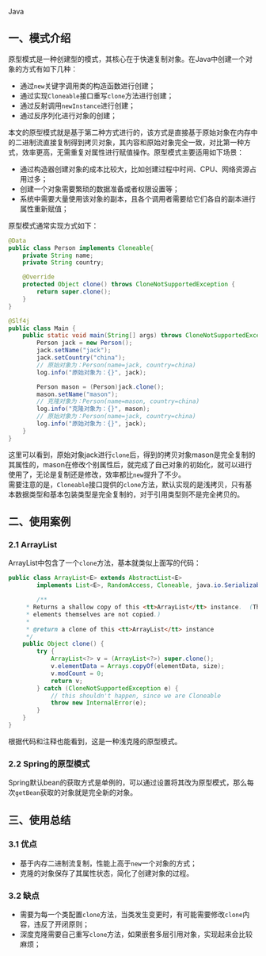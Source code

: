 Java
<a name="RsLth"></a>
## 一、模式介绍
原型模式是一种创建型的模式，其核心在于快速复制对象。在Java中创建一个对象的方式有如下几种：

- 通过`new`关键字调用类的构造函数进行创建；
- 通过实现`Cloneable`接口重写`clone`方法进行创建；
- 通过反射调用`newInstance`进行创建；
- 通过反序列化进行对象的创建；

本文的原型模式就是基于第二种方式进行的，该方式是直接基于原始对象在内存中的二进制流直接复制得到拷贝对象，其内容和原始对象完全一致，对比第一种方式，效率更高，无需重复对属性进行赋值操作。原型模式主要适用如下场景：

- 通过构造器创建对象的成本比较大，比如创建过程中时间、CPU、网络资源占用过多；
- 创建一个对象需要繁琐的数据准备或者权限设置等；
- 系统中需要大量使用该对象的副本，且各个调用者需要给它们各自的副本进行属性重新赋值；

原型模式通常实现方式如下：
```java
@Data
public class Person implements Cloneable{
	private String name;
	private String country;

	@Override
	protected Object clone() throws CloneNotSupportedException {
		return super.clone();
	}
}

@Slf4j
public class Main {
	public static void main(String[] args) throws CloneNotSupportedException {
		Person jack = new Person();
		jack.setName("jack");
		jack.setCountry("china");
		// 原始对象为：Person(name=jack, country=china)
		log.info("原始对象为：{}", jack);

		Person mason = (Person)jack.clone();
		mason.setName("mason");
		// 克隆对象为：Person(name=mason, country=china)
		log.info("克隆对象为：{}", mason);
		// 原始对象为：Person(name=jack, country=china)
		log.info("原始对象为：{}", jack);
	}
}
```
这里可以看到，原始对象jack进行`clone`后，得到的拷贝对象mason是完全复制的其属性的，mason在修改个别属性后，就完成了自己对象的初始化，就可以进行使用了，无论是复制还是修改，效率都比`new`提升了不少。<br />需要注意的是，`Cloneable`接口提供的`clone`方法，默认实现的是浅拷贝，只有基本数据类型和基本包装类型是完全复制的，对于引用类型则不是完全拷贝的。
<a name="x5mQY"></a>
## 二、使用案例
<a name="sELKh"></a>
### 2.1 ArrayList
ArrayList中包含了一个`clone`方法，基本就类似上面写的代码：
```java
public class ArrayList<E> extends AbstractList<E>
        implements List<E>, RandomAccess, Cloneable, java.io.Serializable{

        /**
     * Returns a shallow copy of this <tt>ArrayList</tt> instance.  (The
     * elements themselves are not copied.)
     *
     * @return a clone of this <tt>ArrayList</tt> instance
     */
    public Object clone() {
        try {
            ArrayList<?> v = (ArrayList<?>) super.clone();
            v.elementData = Arrays.copyOf(elementData, size);
            v.modCount = 0;
            return v;
        } catch (CloneNotSupportedException e) {
            // this shouldn't happen, since we are Cloneable
            throw new InternalError(e);
        }
    }
}
```
根据代码和注释也能看到，这是一种浅克隆的原型模式。
<a name="RjBRF"></a>
### 2.2 Spring的原型模式
Spring默认bean的获取方式是单例的，可以通过设置将其改为原型模式，那么每次`getBean`获取的对象就是完全新的对象。
<a name="izbjZ"></a>
## 三、使用总结
<a name="p1PXg"></a>
### 3.1 优点

- 基于内存二进制流复制，性能上高于`new`一个对象的方式；
- 克隆的对象保存了其属性状态，简化了创建对象的过程。
<a name="SCyzr"></a>
### 3.2 缺点

- 需要为每一个类配置`clone`方法，当类发生变更时，有可能需要修改`clone`内容，违反了开闭原则；
- 深度克隆需要自己重写`clone`方法，如果嵌套多层引用对象，实现起来会比较麻烦；
